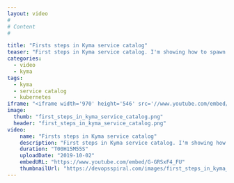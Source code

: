 ```yaml
---
layout: video
#
# Content
#

title: "Firsts steps in Kyma service catalog"
teaser: "First steps in Kyma service catalog. I'm showing how to spawn Azure broker and deploy Cosmosdb from its offering. Then I'm creating simple db reader and writer using script and Kyma lambda. Prepared as part of talk 'Cloud Lego with Kyma'."
categories:
  - video
  - kyma
tags:
  - kyma
  - service catalog
  - kubernetes
iframe: "<iframe width='970' height='546' src='//www.youtube.com/embed/G-GRSxF4_FU' frameborder='0' allowfullscreen></iframe>"
image:
  thumb: "first_steps_in_kyma_service_catalog.png"
  header: "first_steps_in_kyma_service_catalog.png"
video:
    name: "Firsts steps in Kyma service catalog"
    description: "First steps in Kyma service catalog. I'm showing how to spawn Azure broker and deploy Cosmosdb from its offering. Then I'm creating simple db reader and writer using script and Kyma lambda."
    duration: "T00H15M55S"
    uploadDate: "2019-10-02"
    embedURL: "https://www.youtube.com/embed/G-GRSxF4_FU"
    thumbnailUrl: "https://devopsspiral.com/images/first_steps_in_kyma_service_catalog.png"
---
```

